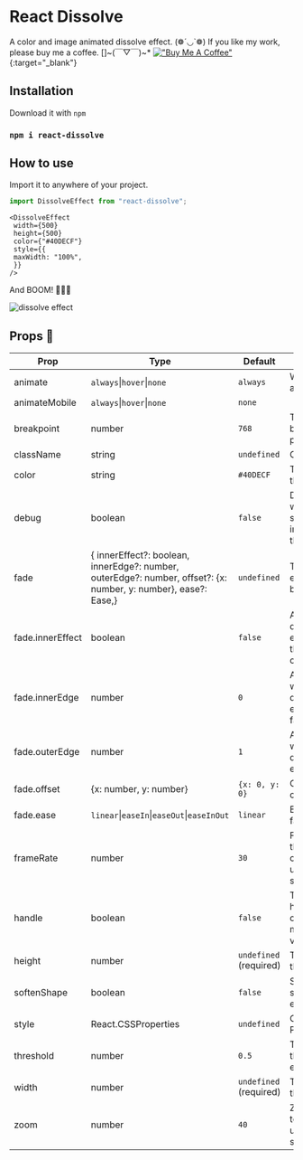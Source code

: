 # React Dissolve

A color and image animated dissolve effect. (❁´◡`❁)
If you like my work, please buy me a coffee. []~(￣▽￣)~*
[!["Buy Me A Coffee"](https://www.buymeacoffee.com/assets/img/custom_images/orange_img.png)](https://www.buymeacoffee.com/jackszeto){:target="_blank"}

## Installation

Download it with `npm`

### `npm i react-dissolve`

## How to use

Import it to anywhere of your project.

```ts
import DissolveEffect from "react-dissolve";
```

```tsx
<DissolveEffect
 width={500}
 height={500}
 color={"#40DECF"}
 style={{
 maxWidth: "100%",
 }}
/>
```

And BOOM! 🌟🌟🌟

![dissolve effect](dissolve-effect.gif)

## Props 🍞

| Prop | Type | Default | Description |
| --- | --- | --- | --- |
| animate | `always`\|`hover`\|`none` | `always` | When to animate |
| animateMobile | `always`\|`hover`\|`none` | `none` | | The same as `animate` but only apply on mobile devices |
| breakpoint | number | `768` | The breackpoint(in px) for mobile |
| className | string | `undefined` | Class name |
| color | string | `#40DECF` | The color of the effect |
| debug | boolean | `false` | Debug mode will show some indicators of the effect |
| fade | { innerEffect?: boolean, innerEdge?: number, outerEdge?: number, offset?: {x: number, y: number}, ease?: Ease,} | `undefined` | To control the effect. See below. |
| fade.innerEffect | boolean | `false` | Apply the dissolve effect within the inner circle |
| fade.innerEdge | number | `0` | A inner circle where the dissolve effect start to fade |
| fade.outerEdge | number | `1` | A outer circle where the dissolve effect end |
| fade.offset | {x: number, y: number} | `{x: 0, y: 0}` | Offset of the center |
| fade.ease | `linear`\|`easeIn`\|`easeOut`\|`easeInOut` | `linear` | Ease the fading |
| frameRate | number | `30` | Frame rate of the effect\n can only update it on start |
| handle | boolean | `false` | Toggle the handle so you can change most of the value runtime |
| height | number | `undefined` (required) | The height of the canvas |
| softenShape | boolean | `false` | Soften the shape of the effect |
| style | React.CSSProperties | `undefined` | CSS Properties |
| threshold | number | `0.5` | Threshold of the dissolve effect |
| width | number | `undefined` (required) | The widht of the canvas |
| zoom | number | `40` | Zoom in/out to scale up/down the shape |
